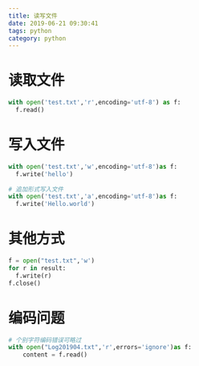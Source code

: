```yaml
---
title: 读写文件
date: 2019-06-21 09:30:41
tags: python
category: python
---
```

# 读取文件
```py
with open('test.txt','r',encoding='utf-8') as f:
  f.read()
```

# 写入文件
```py
with open('test.txt','w',encoding='utf-8')as f:
  f.write('hello')
  
# 追加形式写入文件
with open('test.txt','a',encoding='utf-8')as f:
  f.write('Hello.world')
```

# 其他方式
```py
f = open("test.txt",'w')
for r in result:
  f.write(r)
f.close()
```

# 编码问题
```py
# 个别字符编码错误可略过
with open("Log201904.txt",'r',errors='ignore')as f:
    content = f.read()
```